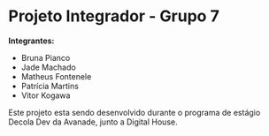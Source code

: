# Projeto Integrador - Grupo 7

<b>Integrantes:</b>

- Bruna Pianco
- Jade Machado
- Matheus Fontenele
- Patrícia Martins
- Vitor Kogawa

Este projeto esta sendo desenvolvido durante o programa de estágio Decola Dev da Avanade, junto a Digital House.











